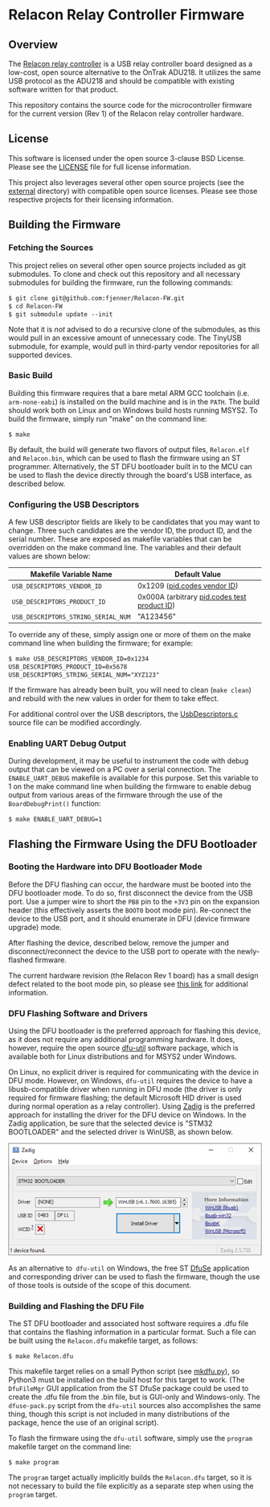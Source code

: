 # Relacon Relay Controller Firmware

## Overview

The [Relacon relay controller](https://github.com/fjenner/Relacon-HW) is a USB relay controller board designed as a low-cost, open source alternative to the OnTrak ADU218. It utilizes the same USB protocol as the ADU218 and should be compatible with existing software written for that product.

This repository contains the source code for the microcontroller firmware for the current version (Rev 1) of the Relacon relay controller hardware.

## License

This software is licensed under the open source 3-clause BSD License. Please see the [LICENSE](LICENSE) file for full license information.

This project also leverages several other open source projects (see the [external](external) directory) with compatible open source licenses. Please see those respective projects for their licensing information.

## Building the Firmware

### Fetching the Sources

This project relies on several other open source projects included as git submodules. To clone and check out this repository and all necessary submodules for building the firmware, run the following commands:

```console
$ git clone git@github.com:fjenner/Relacon-FW.git
$ cd Relacon-FW
$ git submodule update --init
```

Note that it is _not_ advised to do a recursive clone of the submodules, as this would pull in an excessive amount of unnecessary code. The TinyUSB submodule, for example, would pull in third-party vendor repositories for all supported devices.

### Basic Build

Building this firmware requires that a bare metal ARM GCC toolchain (i.e. `arm-none-eabi`) is installed on the build machine and is in the `PATH`. The build should work both on Linux and on Windows build hosts running MSYS2. To build the firmware, simply run "make" on the command line:

```console
$ make
```

By default, the build will generate two flavors of output files, `Relacon.elf` and `Relacon.bin`, which can be used to flash the firmware using an ST programmer. Alternatively, the ST DFU bootloader built in to the MCU can be used to flash the device directly through the board's USB interface, as described below.

### Configuring the USB Descriptors

A few USB descriptor fields are likely to be candidates that you may want to change. Three such candidates are the vendor ID, the product ID, and the serial number. These are exposed as makefile variables that can be overridden on the make command line. The variables and their default values are shown below:

Makefile Variable Name | Default Value
-----------------------|--------------
`USB_DESCRIPTORS_VENDOR_ID` | 0x1209 ([pid.codes vendor ID](https://pid.codes/1209/))
`USB_DESCRIPTORS_PRODUCT_ID` | 0x000A (arbitrary [pid.codes test product ID](https://pid.codes/1209/000A/))
`USB_DESCRIPTORS_STRING_SERIAL_NUM` | "A123456"

To override any of these, simply assign one or more of them on the make command line when building the firmware; for example:

```console
$ make USB_DESCRIPTORS_VENDOR_ID=0x1234 USB_DESCRIPTORS_PRODUCT_ID=0x5678 USB_DESCRIPTORS_STRING_SERIAL_NUM="XYZ123"
```

If the firmware has already been built, you will need to clean (`make clean`) and rebuild with the new values in order for them to take effect.

For additional control over the USB descriptors, the [UsbDescriptors.c](src/UsbDescriptors.c) source file can be modified accordingly.

### Enabling UART Debug Output

During development, it may be useful to instrument the code with debug output that can be viewed on a PC over a serial connection. The `ENABLE_UART_DEBUG` makefile is available for this purpose. Set this variable to 1 on the make command line when building the firmware to enable debug output from various areas of the firmware through the use of the `BoardDebugPrint()` function:

```console
$ make ENABLE_UART_DEBUG=1
```
## Flashing the Firmware Using the DFU Bootloader


### Booting the Hardware into DFU Bootloader Mode

Before the DFU flashing can occur, the hardware must be booted into the DFU bootloader mode. To do so, first disconnect the device from the USB port. Use a jumper wire to short the `PB8` pin to the `+3V3` pin on the expansion header (this effectively asserts the `BOOT0` boot mode pin). Re-connect the device to the USB port, and it should enumerate in DFU (device firmware upgrade) mode.

After flashing the device, described below, remove the jumper and disconnect/reconnect the device to the USB port to operate with the newly-flashed firmware.

The current hardware revision (the Relacon Rev 1 board) has a small design defect related to the boot mode pin, so please see [this link](https://github.com/fjenner/Relacon-HW#boot0-pin-is-floating) for additional information.

### DFU Flashing Software and Drivers

Using the DFU bootloader is the preferred approach for flashing this device, as it does not require any additional programming hardware. It does, however, require the open source [dfu-util](http://dfu-util.sourceforge.net/) software package, which is available both for Linux distributions and for MSYS2 under Windows.

On Linux, no explicit driver is required for communicating with the device in DFU mode. However, on Windows, `dfu-util` requires the device to have a libusb-compatible driver when running in DFU mode (the driver is only required for firmware flashing; the default Microsoft HID driver is used during normal operation as a relay controller). Using [Zadig](https://zadig.akeo.ie/) is the preferred approach for installing the driver for the DFU device on Windows. In the Zadig application, be sure that the selected device is "STM32 BOOTLOADER" and the selected driver is WinUSB, as shown below.

![Zadig DFU driver installation](doc/images/Zadig.png)

As an alternative to` dfu-util` on Windows, the free ST [DfuSe](https://www.st.com/en/development-tools/stsw-stm32080.html) application and corresponding driver can be used to flash the firmware, though the use of those tools is outside of the scope of this document.

### Building and Flashing the DFU File

The ST DFU bootloader and associated host software requires a .dfu file that contains the flashing information in a particular format. Such a file can be built using the `Relacon.dfu` makefile target, as follows:

```console
$ make Relacon.dfu
```

This makefile target relies on a small Python script (see [mkdfu.py](tools/mkdfu.py)), so Python3 must be installed on the build host for this target to work. (The `DfuFileMgr` GUI application from the ST DfuSe package could be used to create the .dfu file from the .bin file, but is GUI-only and Windows-only. The `dfuse-pack.py` script from the `dfu-util` sources also accomplishes the same thing, though this script is not included in many distributions of the package, hence the use of an original script).

To flash the firmware using the `dfu-util` software, simply use the `program` makefile target on the command line:

```console
$ make program
```

The `program` target actually implicitly builds the `Relacon.dfu` target, so it is not necessary to build the file explicitly as a separate step when using the `program` target.
